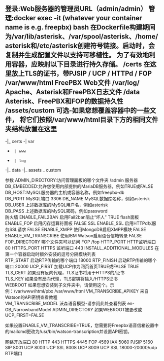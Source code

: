 登录:Web服务器的管理员URL（admin/admin）
管理:docker exec -it (whatever your container name is e.g. freepbx) bash
在Dockerfile构建期间为/var/lib/asterisk、/var/spool/asterisk、/home/asterisk和/etc/asterisk创建符号链接。启动时，会复制并生成配置文件以支持可移植性。
为了有效地利用容器，应映射以下目录进行持久存储。
/certs	在这里放上TLS的证书，带PJSIP / UCP / HTTPd / FOP
/var/www/html	FreePBX Web文件
/var/log/	Apache、Asterisk和FreePBX日志文件
/data	Asterisk、FreePBX和FOP的数据持久性
/assets/custom	可选-如果您想覆盖容器中的一些文件，
将它们按照/var/www/html目录下方的相同文件夹结构放置在这里
-
-|_ certs
-|  var
-      | www
-      | log
-|_ data
-|_ assets _ custom


参数
ADMIN_DIRECTORY:访问管理面板的哪个文件夹	/admin
  服务器
    DB_EMBEDDED:允许您使用内部提供的MariaDB服务器，例如TRUE或FALSE	
    DB_HOST:MySQL服务器的主机或容器名称，例如freepbx-db	
    DB_PORT	MySQL端口	3306
    DB_NAME	MySQL数据库名称，例如asterisk	
    DB_USER	上述数据库的MySQL用户名，例如asterisk	
    DB_PASS	上述数据库的MySQL密码，例如password	
  防火墙
    ENABLE_FAIL2BAN	启用Fail2ban阻止“坏人”	TRUE
  flash面板
    ENABLE_FOP	启用闪存运算符面板	FALSE
  SSL
    ENABLE_SSL	启用HTTPd以服务SSL请求	FALSE
ENABLE_XMPP	使用MongoDB启用XMPP模块	FALSE
ENABLE_VM_TRANSCRIBE	使用IBM Watson启用语音信箱转录	FALSE
FOP_DIRECTORY	哪个文件夹可以访问 FOP	/fop
HTTP_PORT	HTTP监听端口	80
HTTPS_PORT	HTTPS 监听端口	443
INSTALL_ADDITIONAL_MODULES	在第一个容器启动时额外安装的逗号分隔模块列表	
RTP_START	启动RTP传输的哪个端口	18000
RTP_FINISH	启动RTP传输的哪个端口	20000
UCP_FIRST	加载UCP作为网页首页TRUE或FALSE	TRUE
TLS_CERT	如果没有反向代理，TLS证书将用于HTTPS的/证书	
TLS_KEY	如果没有反向代理，TLS密钥将输入/HTTPS证书	
WEBROOT	如果您想安装到子文件夹中，请使用这个。示例：/var/www/html/pbx	/var/www/html
VM_TRANSCRIBE_APIKEY	来自Watson的API密钥查看教程	
VM_TRANSCRIBE_MODEL	沃森语音模型-请参阅此处查看列表	en-GB_NarrowbandModel
ADMIN_DIRECTORY 如果WEBROOT被更改或UCP_FIRST=FALSE

如果设置ENABLE_VM_TRANSCRIBE=TRUE，您需要将Freepbx语音信箱设置中的mailcmd更改为/usr/bin/watson-transcription并设置API密钥。

网络开放端口
80	HTTP
443	HTTPS
4445	FOP
4569	IAX
5060	PJSIP
5160	SIP
8001	UCP
8003	UCP SSL
8008	UCP
8009	UCP SSL
18000-20000/udp	RTP端口
